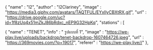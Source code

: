 {
"name"		:	"l2",
"author"	: 	"l2Clariney",
"image"		:	"https://media3.giphy.com/avatars/TAQTFUL/EYxIlyCBXtRX.gif",
"url"		: 	"https://drive.google.com/uc?id=1f8zUq4x51mZkJ86bRdxc_nEP9G32HpKq",
"stations"	:
[

{
"name"		:	"TENET",
"info"		:	" รูปแบบที่ 1",
"image"		:	"https://we-play.live/uploads/backdrop/tenet-backdrop-1607464726.jpeg",
"url"		:	"https://369movies.com/?p=19017",
"referer"	:	"https://we-play.live//"
},
